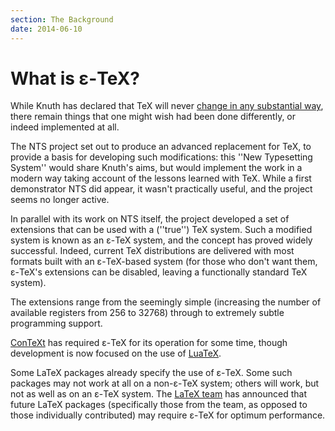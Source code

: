 ```yaml
---
section: The Background
date: 2014-06-10
---
```

# What is &epsilon;-TeX?

While Knuth has declared that TeX will never 
[change in any substantial way](FAQ-TeXfuture.md), there remain
things that one might wish had been done differently, or indeed
implemented at all.

The NTS project set out to produce an advanced replacement for
TeX, to provide a basis for developing such modifications: this
''New Typesetting System'' would share Knuth's aims, but would
implement the work in a modern way taking account of the lessons
learned with TeX.  While a first demonstrator NTS did
appear, it wasn't practically useful, and the project seems no longer
active.

In parallel with its work on NTS itself, the project developed
a set of extensions that can be used with a (''true'') TeX system.
Such a modified system is known as an &epsilon;-TeX system, and the concept
has proved widely successful.  Indeed, current TeX distributions
are delivered with most formats built with an &epsilon;-TeX-based system (for
those who don't want them, &epsilon;-TeX's extensions can be disabled, leaving
a functionally standard TeX system).

The extensions range from the seemingly simple (increasing the number
of available registers from 256 to 32768) through to extremely subtle
programming support.

[ConTeXt](FAQ-ConTeXt.md) has required &epsilon;-TeX for its operation
for some time, though development is now focused on the use of
[LuaTeX](FAQ-luatex.md).

Some LaTeX packages already specify the use of &epsilon;-TeX.  Some such
packages may not work at all on a non-&epsilon;-TeX system; others will
work, but not as well as on an &epsilon;-TeX system.  The 
[LaTeX team](FAQ-LaTeX3.md) has announced that future LaTeX
packages (specifically those from the team, as opposed to those
individually contributed) may require &epsilon;-TeX for optimum performance.

